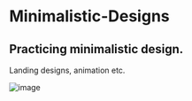 # Minimalistic-Designs
## Practicing minimalistic design.
Landing designs, animation etc.

![image](https://user-images.githubusercontent.com/58151931/167271703-c3b414eb-3950-4645-8fc4-0c5c09b02d72.png)
